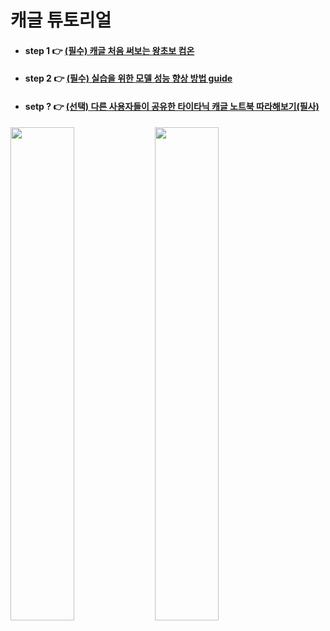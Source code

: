 # 캐글 튜토리얼
   - #### step 1 👉 [(필수) 캐글 처음 써보는 왕초보 컴온](https://github.com/stevekwon211/Hello-Kaggle-Guide-KOR)
   - #### step 2 👉 [(필수) 실습을 위한 모델 성능 향상 방법 guide](https://github.com/sejongsmarcle/2022_Winter_AiStudy/blob/main/%EC%8A%A4%ED%84%B0%EB%94%94%20%EC%9E%90%EB%A3%8C/7%ED%9A%8C%EC%B0%A8/documents/%EB%AA%A8%EB%8D%B8%20%EC%84%B1%EB%8A%A5%20%ED%96%A5%EC%83%81%20%EB%B0%A9%EB%B2%95.md)
   - #### setp ? 👉 [(선택) 다른 사용자들이 공유한 타이타닉 캐글 노트북 따라해보기(필사)](https://www.kaggle.com/subinium/subinium-tutorial-titanic-beginner)

<p float="left">
<img src="https://user-images.githubusercontent.com/78032658/152054342-50b661fc-22a2-40be-8b90-8b912f357c0f.png" width="45%" >
<img src="https://user-images.githubusercontent.com/78032658/152055016-f2a467e3-d64c-4421-a75d-18fe03336412.png" width="45%" >
</p>
